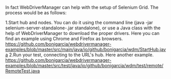 In fact WebDriverManager can help with the setup of Selenium Grid. The process would be as follows:

1.Start hub and nodes. You can do it using the command line (java -jar selenium-server-standalone-<version>.jar standalone), or use a Java class with the help of WebDriverManager to download the proper drivers. Here you can find an example using Chrome and Firefox as browsers. 
https://github.com/bonigarcia/webdrivermanager-examples/blob/master/src/main/java/io/github/bonigarcia/wdm/StartHub.java
2.Run your test, connecting to the URL's hub. Here another example.
https://github.com/bonigarcia/webdrivermanager-examples/blob/master/src/test/java/io/github/bonigarcia/wdm/test/remote/RemoteTest.java
